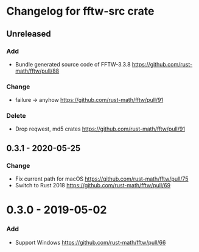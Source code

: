 Changelog for fftw-src crate
=============================

Unreleased
----------

### Add

- Bundle generated source code of FFTW-3.3.8 https://github.com/rust-math/fftw/pull/88

### Change
- failure -> anyhow https://github.com/rust-math/fftw/pull/91

### Delete
- Drop reqwest, md5 crates https://github.com/rust-math/fftw/pull/91

0.3.1 - 2020-05-25
-------------------

### Change
- Fix current path for macOS https://github.com/rust-math/fftw/pull/75
- Switch to Rust 2018 https://github.com/rust-math/fftw/pull/69

0.3.0 - 2019-05-02
===================

### Add
- Support Windows https://github.com/rust-math/fftw/pull/66
